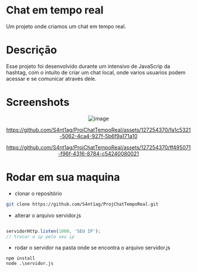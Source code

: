 # Chat em tempo real
Um projeto onde criamos um chat em tempo real.

# Descrição

Esse projeto foi desenvolvido durante um intensivo de JavaScrip da hashtag, com o intuito de criar um chat local, onde varios usuarios podem acessar e se comunicar através dele.

# Screenshots
<div align="center">

![image](https://github.com/S4nt1ag/ProjChatTempoReal/assets/127254370/33f4d960-7fc8-42ef-bcca-0aac92ce58f5)


https://github.com/S4nt1ag/ProjChatTempoReal/assets/127254370/fa1c5321-5062-4ca4-927f-5b6f9a171a10




https://github.com/S4nt1ag/ProjChatTempoReal/assets/127254370/ff495071-f96f-4316-8784-c54240080021


</div>

# Rodar em sua maquina

- clonar o repositório

```bash
git clone https://github.com/S4nt1ag/ProjChatTempoReal.git

```

- alterar o arquivo servidor.js

```js

servidorHttp.listen(1000, 'SEU IP');
// trocar o ip pelo seu ip

```
- rodar o servidor
na pasta onde se encontra o arquivo servidor.js
```
npm install
node .\servidor.js

```
